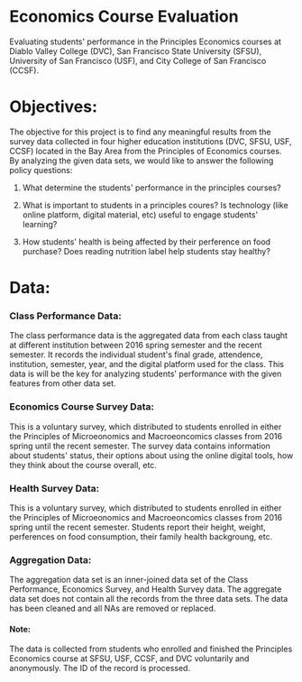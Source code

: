 # Economics Course Evaluation
Evaluating students' performance in the Principles Economics courses at Diablo Valley College (DVC), San Francisco State University (SFSU), University of San Francisco (USF), and City College of San Francisco (CCSF).

# Objectives:
The objective for this project is to find any meaningful results from the survey data collected in four higher education institutions (DVC, SFSU, USF, CCSF) located in the Bay Area from the Principles of Economics courses.  By analyzing the given data sets, we would like to answer the following policy questions:

1. What determine the students' performance in the principles courses?

2. What is important to students in a principles coures?  Is technology (like online platform, digital material, etc) useful to engage students' learning?

3. How students' health is being affected by their perference on food purchase?  Does reading nutrition label help students stay healthy?

# Data: 
### Class Performance Data: 
The class performance data is the aggregated data from each class taught at different institution between 2016 spring semester and the recent semester.  It records the individual student's final grade, attendence, institution, semester, year, and the digital platform used for the class. This data is will be the key for analyzing students' performance with the given features from other data set.

### Economics Course Survey Data:
This is a voluntary survey, which distributed to students enrolled in either the Principles of Microeonomics and Macroeoncomics classes from 2016 spring until the recent semester.  The survey data contains information about students' status, their options about using the online digital tools, how they think about the course overall, etc.

### Health Survey Data:
This is a voluntary survey, which distributed to students enrolled in either the Principles of Microeonomics and Macroeoncomics classes from 2016 spring until the recent semester.  Students report their height, weight, perferences on food consumption, their family health backgroung, etc.

### Aggregation Data:
The aggregation data set is an inner-joined data set of the Class Performance, Economics Survey, and Health Survey data. The aggregate data set does not contain all the records from the three data sets. The data has been cleaned and all NAs are removed or replaced.

#### Note:
The data is collected from students who enrolled and finished the Principles Economics course at SFSU, USF, CCSF, and DVC voluntarily and anonymously. The ID of the record is processed.
